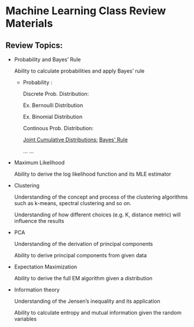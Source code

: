 # Machine Learning Class Review Materials

## Review Topics:

- Probability and Bayes’ Rule

  Ability to calculate probabilities and apply Bayes’ rule
  
  - Probability :
  
    Discrete Prob. Distribution:
    
    Ex. Bernoulli Distribution 
    
    Ex. Binomial Distribution
    
    Continous Prob. Distribution:
    
    
    [Joint Cumulative Distributions:](https://www.probabilitycourse.com/chapter5/5_2_2_joint_cdf.php)
    [Bayes' Rule](https://en.wikipedia.org/wiki/Bayes%27_theorem)
    
    
    
    ... ...
    
   

- Maximum Likelihood

  Ability to derive the log likelihood function and its MLE estimator

- Clustering

  Understanding of the concept and process of the clustering algorithms such as k-means, spectral clustering and so on.

  Understanding of how different choices (e.g. K, distance metric) will influence the results

- PCA

  Understanding of the derivation of principal components 

  Ability to derive principal components from given data

- Expectation Maximization

  Ability to derive the full EM algorithm given a distribution

- Information theory

  Understanding of the Jensen’s inequality and its application

  Ability to calculate entropy and mutual information given the random variables
